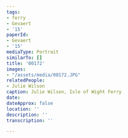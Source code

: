 ```yaml
---
tags:
- ferry
- Gevaert
- '15'
paperId:
- Gevaert
- '15'
mediaType: Portrait
similarTo: []
title: '00172'
images:
- "/assets/media/00172.JPG"
relatedPeople:
- Julie Wilson
caption: Julie Wilson, Isle of Wight Ferry
date: 
dateApprox: false
location: ''
description: ''
transcription: ''

---
```

